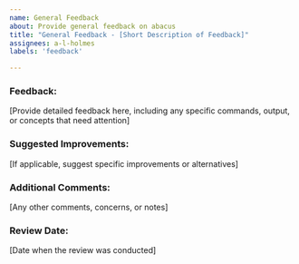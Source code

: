 ```yaml
---
name: General Feedback
about: Provide general feedback on abacus
title: "General Feedback - [Short Description of Feedback]"
assignees: a-l-holmes
labels: 'feedback'

---
```


### Feedback:
[Provide detailed feedback here, including any specific commands, output, or concepts that need attention]

### Suggested Improvements:
[If applicable, suggest specific improvements or alternatives]

### Additional Comments:
[Any other comments, concerns, or notes]

### Review Date:
[Date when the review was conducted]
